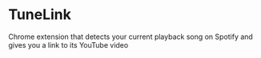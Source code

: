 # **TuneLink**

Chrome extension that detects your current playback song on Spotify and gives you a link to its YouTube video
